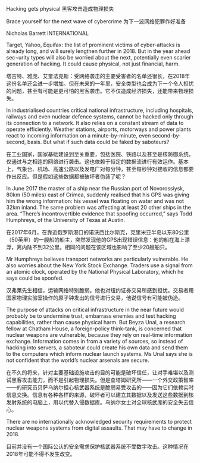 Hacking gets physical
黑客攻击造成物理损失

Brace yourself for the next wave of cybercrime
 为下一波网络犯罪作好准备
 
Nicholas Barrett
INTERNATIONAL

Target, Yahoo, Equifax: the list of prominent victims of cyber-attacks is already long, and will surely lengthen further in 2018. But in the year ahead sec¬urity types will also be worried about the next, potentially even scarier generation of hacking. It could cause physical, not just financial, harm.

塔吉特、雅虎、艾奎法克斯：受网络袭击的主要受害者的名单还很长，在2018年这份名单还会进一步增加。但在未来的一年里，安全类型也会成为下一个令人担忧的问题，甚至有可能是更可怕的黑客袭击。它不仅造成经济损失，还能带来物理损失。

In industrialised countries critical national infrastructure, including hospitals, railways and even nuclear defence systems, cannot be hacked only through its connection to a network. It also relies on a constant stream of data to operate efficiently. Weather stations, airports, motorways and power plants react to incoming information on a minute-by-minute, even second-by-second, basis. But what if such data could be faked by saboteurs?

在工业国家，国家基础建设到至关重要，包括医院、铁路以及甚至是核防御系统，仅通过与之相连的网络进行袭击。这也依赖于恒定的数据流进行有效运作。基本上，气象台、机场、高速公路以及发电厂对每分钟，甚至每秒钟对接收的信息都要作出反应。但是假如这些数据都被破坏者伪装了呢？

In June 2017 the master of a ship near the Russian port of Novorossiysk, 80km (50 miles) east of Crimea, suddenly realised that his GPS was giving him the wrong information: his vessel was floating on water and was not 32km inland. The same problem was affecting at least 20 other ships in the area. “There’s incontrovertible evidence that spoofing occurred,” says Todd Humphreys, of the University of Texas at Austin.

在2017年6月，在靠近俄罗斯港口的诺沃西比尔斯克，克里米亚半岛以东80公里（50英里）的一艘船的船主，突然发现他的GPS出现错误信息：他的船在海上漂浮，离内陆不到32公里。相同的问题在该区域也影响了至少20艘船只。

Mr Humphreys believes transport networks are particularly vulnerable. He also worries about the New York Stock Exchange. Traders use a signal from an atomic clock, operated by the National Physical Laboratory, which he says could be spoofed.

汉弗莱先生相信，运输网络特别脆弱。他也对纽约证券交易所感到担忧。交易者用国家物理实验室操作的原子钟发出的信号进行交易，他说信号有可能被伪造。


The purpose of attacks on critical infrastructure in the near future would probably be to undermine trust, embarrass enemies and test hacking capabilities, rather than cause physical harm. But Beyza Unal, a research fellow at Chatham House, a foreign-policy think-tank, is concerned that nuclear weapons are vulnerable, because they rely on real-time information exchange. Information comes in from a variety of sources, so instead of hacking into servers, a saboteur could create his own data and send them to the computers which inform nuclear launch systems. Ms Unal says she is not confident that the world’s nuclear arsenals are secure.

在不久的将来，针对主要基础设施攻击的目的可能是破坏信任，让对手难堪以及测试黑客攻击能力，而不是引起物理损失。但是查塔姆研究所——一个外交政策智库——的研究员贝萨乌纳尔担心核武器系统是脆弱易受攻击的——因为它们依赖实时信息交换。信息有各种各样的来源，破坏者可以建立其数据以及发送这些数据到核发射系统的电脑上，用以代替入侵数据库。乌纳尔女士对全球核武库的安全失去信心。

There are no internationally acknowledged security requirements to protect nuclear weapons systems from digital assaults. That may have to change in 2018.

目前并没有一个国际公认的安全需求保护核武器系统不受数字攻击。这种情况在2018年可能不得不发生改变。
